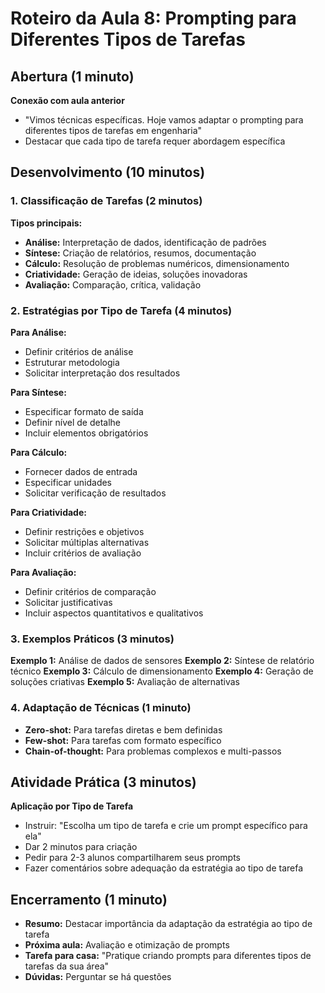 # Roteiro da Aula 8: Prompting para Diferentes Tipos de Tarefas

## Abertura (1 minuto)
**Conexão com aula anterior**
- "Vimos técnicas específicas. Hoje vamos adaptar o prompting para diferentes tipos de tarefas em engenharia"
- Destacar que cada tipo de tarefa requer abordagem específica

## Desenvolvimento (10 minutos)

### 1. Classificação de Tarefas (2 minutos)
**Tipos principais:**
- **Análise:** Interpretação de dados, identificação de padrões
- **Síntese:** Criação de relatórios, resumos, documentação
- **Cálculo:** Resolução de problemas numéricos, dimensionamento
- **Criatividade:** Geração de ideias, soluções inovadoras
- **Avaliação:** Comparação, crítica, validação

### 2. Estratégias por Tipo de Tarefa (4 minutos)
**Para Análise:**
- Definir critérios de análise
- Estruturar metodologia
- Solicitar interpretação dos resultados

**Para Síntese:**
- Especificar formato de saída
- Definir nível de detalhe
- Incluir elementos obrigatórios

**Para Cálculo:**
- Fornecer dados de entrada
- Especificar unidades
- Solicitar verificação de resultados

**Para Criatividade:**
- Definir restrições e objetivos
- Solicitar múltiplas alternativas
- Incluir critérios de avaliação

**Para Avaliação:**
- Definir critérios de comparação
- Solicitar justificativas
- Incluir aspectos quantitativos e qualitativos

### 3. Exemplos Práticos (3 minutos)
**Exemplo 1:** Análise de dados de sensores
**Exemplo 2:** Síntese de relatório técnico
**Exemplo 3:** Cálculo de dimensionamento
**Exemplo 4:** Geração de soluções criativas
**Exemplo 5:** Avaliação de alternativas

### 4. Adaptação de Técnicas (1 minuto)
- **Zero-shot:** Para tarefas diretas e bem definidas
- **Few-shot:** Para tarefas com formato específico
- **Chain-of-thought:** Para problemas complexos e multi-passos

## Atividade Prática (3 minutos)
**Aplicação por Tipo de Tarefa**
- Instruir: "Escolha um tipo de tarefa e crie um prompt específico para ela"
- Dar 2 minutos para criação
- Pedir para 2-3 alunos compartilharem seus prompts
- Fazer comentários sobre adequação da estratégia ao tipo de tarefa

## Encerramento (1 minuto)
- **Resumo:** Destacar importância da adaptação da estratégia ao tipo de tarefa
- **Próxima aula:** Avaliação e otimização de prompts
- **Tarefa para casa:** "Pratique criando prompts para diferentes tipos de tarefas da sua área"
- **Dúvidas:** Perguntar se há questões
